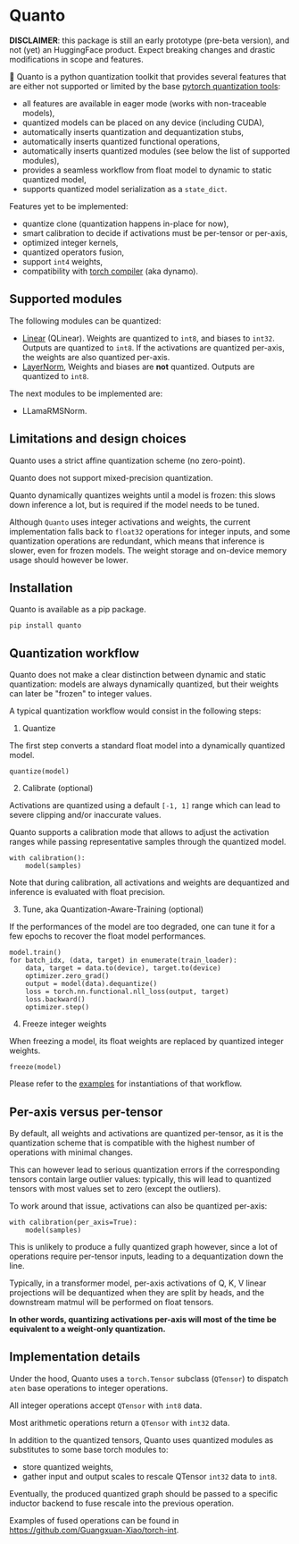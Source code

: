 # Quanto

**DISCLAIMER**: this package is still an early prototype (pre-beta version), and not (yet) an HuggingFace product. Expect breaking changes and drastic modifications in scope and features.

🤗 Quanto is a python quantization toolkit that provides several features that are either not supported or limited by the base [pytorch quantization tools](https://pytorch.org/docs/stable/quantization.html):

- all features are available in eager mode (works with non-traceable models),
- quantized models can be placed on any device (including CUDA),
- automatically inserts quantization and dequantization stubs,
- automatically inserts quantized functional operations,
- automatically inserts quantized modules (see below the list of supported modules),
- provides a seamless workflow from float model to dynamic to static quantized model,
- supports quantized model serialization as a `state_dict`.

Features yet to be implemented:

- quantize clone (quantization happens in-place for now),
- smart calibration to decide if activations must be per-tensor or per-axis,
- optimized integer kernels,
- quantized operators fusion,
- support `int4` weights,
- compatibility with [torch compiler](https://pytorch.org/docs/stable/torch.compiler.html) (aka dynamo).

## Supported modules

The following modules can be quantized:

- [Linear](https://pytorch.org/docs/stable/generated/torch.nn.Linear.html) (QLinear).
Weights are quantized to `int8`, and biases to `int32`. Outputs are quantized to `int8`.
If the activations are quantized per-axis, the weights are also quantized per-axis.
- [LayerNorm](https://pytorch.org/docs/stable/generated/torch.nn.LayerNorm.html),
Weights and biases are __not__ quantized. Outputs are quantized to `int8`.

The next modules to be implemented are:

- LLamaRMSNorm.

## Limitations and design choices

Quanto uses a strict affine quantization scheme (no zero-point).

Quanto does not support mixed-precision quantization.

Quanto dynamically quantizes weights until a model is frozen: this slows
down inference a lot, but is required if the model needs to be tuned.

Although `Quanto` uses integer activations and weights, the current implementation falls
back to `float32` operations for integer inputs, and some quantization operations are
redundant, which means that inference is slower, even for frozen models.
The weight storage and on-device memory usage should however be lower.

## Installation

Quanto is available as a pip package.

```
pip install quanto
```

## Quantization workflow

Quanto does not make a clear distinction between dynamic and static quantization: models are always dynamically quantized,
but their weights can later be "frozen" to integer values.

A typical quantization workflow would consist in the following steps:

1. Quantize

The first step converts a standard float model into a dynamically quantized model.

```
quantize(model)
```

2. Calibrate (optional)

Activations are quantized using a default `[-1, 1]` range which can lead to severe clipping and/or inaccurate values.

Quanto supports a calibration mode that allows to adjust the activation ranges while passing representative samples through the quantized model.

```
with calibration():
    model(samples)
```
Note that during calibration, all activations and weights are dequantized and inference is evaluated with float precision.

3. Tune, aka Quantization-Aware-Training (optional)

If the performances of the model are too degraded, one can tune it for a few epochs to recover the float model performances.

```
model.train()
for batch_idx, (data, target) in enumerate(train_loader):
    data, target = data.to(device), target.to(device)
    optimizer.zero_grad()
    output = model(data).dequantize()
    loss = torch.nn.functional.nll_loss(output, target)
    loss.backward()
    optimizer.step()
```

4. Freeze integer weights

When freezing a model, its float weights are replaced by quantized integer weights.

```
freeze(model)
```

Please refer to the [examples](https://github.com/huggingface/quanto/tree/main/examples) for instantiations of that workflow.

## Per-axis versus per-tensor

By default, all weights and activations are quantized per-tensor, as it is the quantization scheme that is compatible with the
highest number of operations with minimal changes.

This can however lead to serious quantization errors if the corresponding tensors contain large outlier values: typically, this will
lead to quantized tensors with most values set to zero (except the outliers).

To work around that issue, activations can also be quantized per-axis:

```
with calibration(per_axis=True):
    model(samples)
```

This is unlikely to produce a fully quantized graph however, since a lot of operations require per-tensor inputs, leading to a dequantization
down the line.

Typically, in a transformer model, per-axis activations of Q, K, V linear projections will be dequantized when they are split by heads, and the
downstream matmul will be performed on float tensors.

**In other words, quantizing activations per-axis will most of the time be equivalent to a weight-only quantization.**

## Implementation details

Under the hood, Quanto uses a `torch.Tensor` subclass (`QTensor`) to dispatch `aten` base operations to integer operations.

All integer operations accept `QTensor` with `int8` data.

Most arithmetic operations return a `QTensor` with `int32` data.

In addition to the quantized tensors, Quanto uses quantized modules as substitutes to some base torch modules to:

- store quantized weights,
- gather input and output scales to rescale QTensor `int32` data to `int8`.

Eventually, the produced quantized graph should be passed to a specific inductor backend to fuse rescale into the previous operation.

Examples of fused operations can be found in https://github.com/Guangxuan-Xiao/torch-int.
